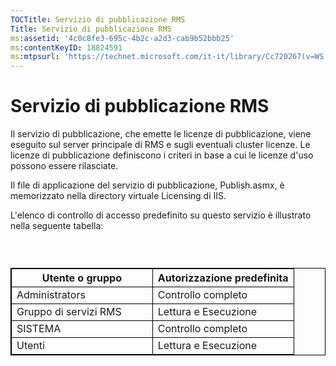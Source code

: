 ```yaml
---
TOCTitle: Servizio di pubblicazione RMS
Title: Servizio di pubblicazione RMS
ms:assetid: '4c0c8fe3-695c-4b2c-a2d3-cab9b52bbb25'
ms:contentKeyID: 18824591
ms:mtpsurl: 'https://technet.microsoft.com/it-it/library/Cc720267(v=WS.10)'
---
```


Servizio di pubblicazione RMS
=============================

Il servizio di pubblicazione, che emette le licenze di pubblicazione, viene eseguito sul server principale di RMS e sugli eventuali cluster licenze. Le licenze di pubblicazione definiscono i criteri in base a cui le licenze d'uso possono essere rilasciate.

Il file di applicazione del servizio di pubblicazione, Publish.asmx, è memorizzato nella directory virtuale Licensing di IIS.

L'elenco di controllo di accesso predefinito su questo servizio è illustrato nella seguente tabella:

###  

 
<table style="border:1px solid black;">
<colgroup>
<col width="50%" />
<col width="50%" />
</colgroup>
<thead>
<tr class="header">
<th style="border:1px solid black;" >Utente o gruppo</th>
<th style="border:1px solid black;" >Autorizzazione predefinita</th>
</tr>
</thead>
<tbody>
<tr class="odd">
<td style="border:1px solid black;">Administrators</td>
<td style="border:1px solid black;">Controllo completo</td>
</tr>
<tr class="even">
<td style="border:1px solid black;">Gruppo di servizi RMS</td>
<td style="border:1px solid black;">Lettura e Esecuzione</td>
</tr>
<tr class="odd">
<td style="border:1px solid black;">SISTEMA</td>
<td style="border:1px solid black;">Controllo completo</td>
</tr>
<tr class="even">
<td style="border:1px solid black;">Utenti</td>
<td style="border:1px solid black;">Lettura e Esecuzione</td>
</tr>
</tbody>
</table>

